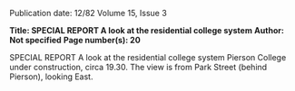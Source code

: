 Publication date: 12/82
Volume 15, Issue 3

**Title: SPECIAL REPORT A look at the residential college system**
**Author: Not specified**
**Page number(s): 20**

SPECIAL REPORT 
A look at 
the residential 
college system 
Pierson College under construction, circa 19.30. The view is from Park Street (behind Pierson), looking East.
